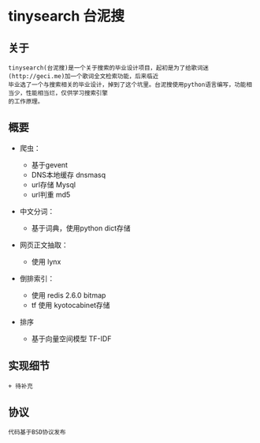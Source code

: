 tinysearch 台泥搜
======================

关于
-----------------

    tinysearch(台泥搜)是一个关于搜索的毕业设计项目，起初是为了给歌词迷(http://geci.me)加一个歌词全文检索功能，后来临近
    毕业选了一个与搜索相关的毕业设计，掉到了这个坑里。台泥搜使用python语言编写，功能相当少，性能相当烂，仅供学习搜索引擎
    的工作原理。

概要
-----------------

- 爬虫：

    + 基于gevent
    + DNS本地缓存 dnsmasq
    + url存储 Mysql
    + url判重 md5

- 中文分词：

    + 基于词典，使用python dict存储

- 网页正文抽取：

    + 使用 lynx

- 倒排索引：

    + 使用 redis 2.6.0 bitmap
    + tf 使用 kyotocabinet存储

- 排序

    + 基于向量空间模型 TF-IDF

实现细节
-----------------

    + 待补充


协议
-----------------

    代码基于BSD协议发布

